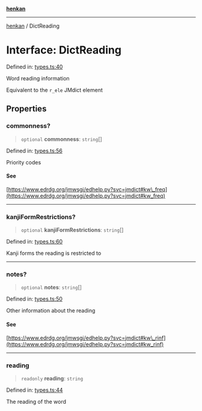 [**henkan**](../README.md)

***

[henkan](../README.md) / DictReading

# Interface: DictReading

Defined in: [types.ts:40](https://github.com/Ronokof/Henkan/blob/98f666aefeafaf05969bb220cc1183df13aaacbd/src/types.ts#L40)

Word reading information

Equivalent to the `r_ele` JMdict element

## Properties

### commonness?

> `optional` **commonness**: `string`[]

Defined in: [types.ts:56](https://github.com/Ronokof/Henkan/blob/98f666aefeafaf05969bb220cc1183df13aaacbd/src/types.ts#L56)

Priority codes

#### See

[https://www.edrdg.org/jmwsgi/edhelp.py?svc=jmdict#kw\_freq](https://www.edrdg.org/jmwsgi/edhelp.py?svc=jmdict#kw_freq)

***

### kanjiFormRestrictions?

> `optional` **kanjiFormRestrictions**: `string`[]

Defined in: [types.ts:60](https://github.com/Ronokof/Henkan/blob/98f666aefeafaf05969bb220cc1183df13aaacbd/src/types.ts#L60)

Kanji forms the reading is restricted to

***

### notes?

> `optional` **notes**: `string`[]

Defined in: [types.ts:50](https://github.com/Ronokof/Henkan/blob/98f666aefeafaf05969bb220cc1183df13aaacbd/src/types.ts#L50)

Other information about the reading

#### See

[https://www.edrdg.org/jmwsgi/edhelp.py?svc=jmdict#kw\_rinf](https://www.edrdg.org/jmwsgi/edhelp.py?svc=jmdict#kw_rinf)

***

### reading

> `readonly` **reading**: `string`

Defined in: [types.ts:44](https://github.com/Ronokof/Henkan/blob/98f666aefeafaf05969bb220cc1183df13aaacbd/src/types.ts#L44)

The reading of the word
